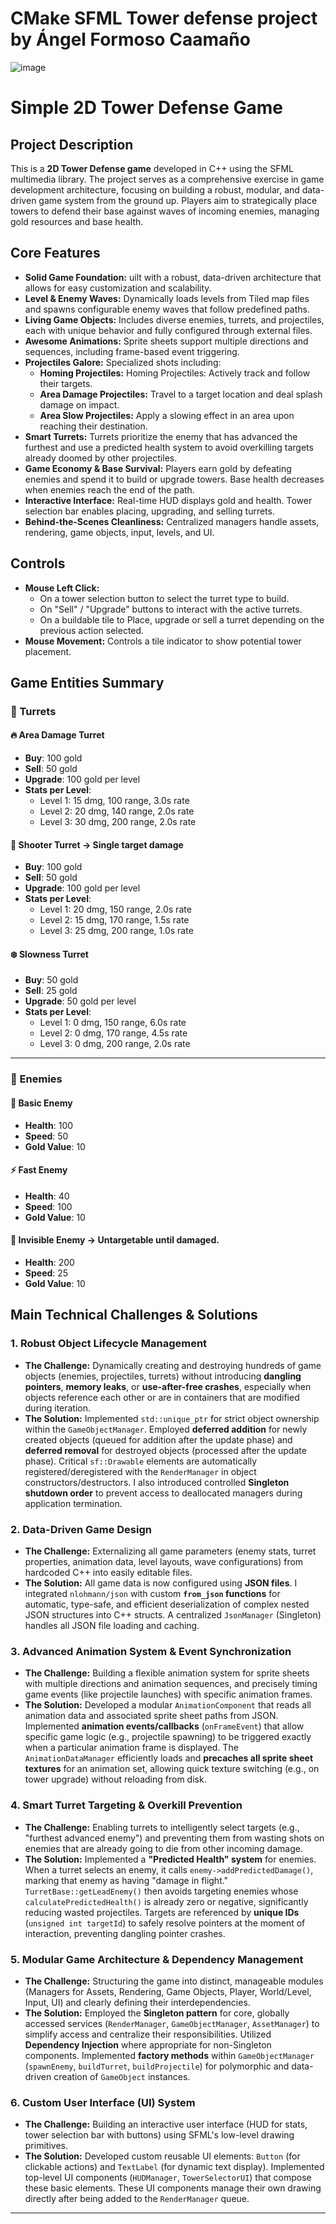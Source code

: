 # CMake SFML Tower defense project by Ángel Formoso Caamaño
![image](https://github.com/user-attachments/assets/fb872d1d-699e-483d-a105-d3becb3384aa)

# Simple 2D Tower Defense Game

## Project Description

This is a **2D Tower Defense game** developed in C++ using the SFML multimedia library. The project serves as a comprehensive exercise in game development architecture, focusing on building a robust, modular, and data-driven game system from the ground up. Players aim to strategically place towers to defend their base against waves of incoming enemies, managing gold resources and base health.

## Core Features

* **Solid Game Foundation:** uilt with a robust, data-driven architecture that allows for easy customization and scalability.
* **Level & Enemy Waves:** Dynamically loads levels from Tiled map files and spawns configurable enemy waves that follow predefined paths.
* **Living Game Objects:** Includes diverse enemies, turrets, and projectiles, each with unique behavior and fully configured through external files.
* **Awesome Animations:** Sprite sheets support multiple directions and sequences, including frame-based event triggering.
* **Projectiles Galore:** Specialized shots including:
    * **Homing Projectiles:** Homing Projectiles: Actively track and follow their targets.
    * **Area Damage Projectiles:** Travel to a target location and deal splash damage on impact.
    * **Area Slow Projectiles:** Apply a slowing effect in an area upon reaching their destination.
* **Smart Turrets:** Turrets prioritize the enemy that has advanced the furthest and use a predicted health system to avoid overkilling targets already doomed by other projectiles.
* **Game Economy & Base Survival:** Players earn gold by defeating enemies and spend it to build or upgrade towers. Base health decreases when enemies reach the end of the path.
* **Interactive Interface:** Real-time HUD displays gold and health. Tower selection bar enables placing, upgrading, and selling turrets.
* **Behind-the-Scenes Cleanliness:** Centralized managers handle assets, rendering, game objects, input, levels, and UI.

## Controls

* **Mouse Left Click:**
    * On a tower selection button to select the turret type to build.
    * On "Sell" / "Upgrade" buttons to interact with the active turrets.
    * On a buildable tile to Place, upgrade or sell a turret depending on the previous action selected.
* **Mouse Movement:** Controls a tile indicator to show potential tower placement.

## Game Entities Summary

### 🏰 Turrets

#### 🔥 Area Damage Turret
- **Buy**: 100 gold
- **Sell**: 50 gold
- **Upgrade**: 100 gold per level
- **Stats per Level**:
  - Level 1: 15 dmg, 100 range, 3.0s rate
  - Level 2: 20 dmg, 140 range, 2.0s rate
  - Level 3: 30 dmg, 200 range, 2.0s rate

#### 🧪 Shooter Turret -> Single target damage
- **Buy**: 100 gold
- **Sell**: 50 gold
- **Upgrade**: 100 gold per level
- **Stats per Level**:
  - Level 1: 20 dmg, 150 range, 2.0s rate
  - Level 2: 15 dmg, 170 range, 1.5s rate
  - Level 3: 25 dmg, 200 range, 1.0s rate

#### ❄️ Slowness Turret
- **Buy**: 50 gold
- **Sell**: 25 gold
- **Upgrade**: 50 gold per level
- **Stats per Level**:
  - Level 1: 0 dmg, 150 range, 6.0s rate
  - Level 2: 0 dmg, 170 range, 4.5s rate
  - Level 3: 0 dmg, 200 range, 2.0s rate

---

### 👾 Enemies

#### 🧟 Basic Enemy
- **Health**: 100  
- **Speed**: 50  
- **Gold Value**: 10  

#### ⚡ Fast Enemy
- **Health**: 40  
- **Speed**: 100  
- **Gold Value**: 10  

#### 👻 Invisible Enemy -> Untargetable until damaged.
- **Health**: 200  
- **Speed**: 25  
- **Gold Value**: 10  


## Main Technical Challenges & Solutions

### 1. Robust Object Lifecycle Management

* **The Challenge:** Dynamically creating and destroying hundreds of game objects (enemies, projectiles, turrets) without introducing **dangling pointers**, **memory leaks**, or **use-after-free crashes**, especially when objects reference each other or are in containers that are modified during iteration.
* **The Solution:** Implemented `std::unique_ptr` for strict object ownership within the `GameObjectManager`. Employed **deferred addition** for newly created objects (queued for addition after the update phase) and **deferred removal** for destroyed objects (processed after the update phase). Critical `sf::Drawable` elements are automatically registered/deregistered with the `RenderManager` in object constructors/destructors. I also introduced controlled **Singleton shutdown order** to prevent access to deallocated managers during application termination.

### 2. Data-Driven Game Design

* **The Challenge:** Externalizing all game parameters (enemy stats, turret properties, animation data, level layouts, wave configurations) from hardcoded C++ into easily editable files.
* **The Solution:** All game data is now configured using **JSON files**. I integrated `nlohmann/json` with custom **`from_json` functions** for automatic, type-safe, and efficient deserialization of complex nested JSON structures into C++ structs. A centralized `JsonManager` (Singleton) handles all JSON file loading and caching.

### 3. Advanced Animation System & Event Synchronization

* **The Challenge:** Building a flexible animation system for sprite sheets with multiple directions and animation sequences, and precisely timing game events (like projectile launches) with specific animation frames.
* **The Solution:** Developed a modular `AnimationComponent` that reads all animation data and associated sprite sheet paths from JSON. Implemented **animation events/callbacks** (`onFrameEvent`) that allow specific game logic (e.g., projectile spawning) to be triggered exactly when a particular animation frame is displayed. The `AnimationDataManager` efficiently loads and **precaches all sprite sheet textures** for an animation set, allowing quick texture switching (e.g., on tower upgrade) without reloading from disk.

### 4. Smart Turret Targeting & Overkill Prevention

* **The Challenge:** Enabling turrets to intelligently select targets (e.g., "furthest advanced enemy") and preventing them from wasting shots on enemies that are already going to die from other incoming damage.
* **The Solution:** Implemented a **"Predicted Health" system** for enemies. When a turret selects an enemy, it calls `enemy->addPredictedDamage()`, marking that enemy as having "damage in flight." `TurretBase::getLeadEnemy()` then avoids targeting enemies whose `calculatePredictedHealth()` is already zero or negative, significantly reducing wasted projectiles. Targets are referenced by **unique IDs** (`unsigned int targetId`) to safely resolve pointers at the moment of interaction, preventing dangling pointer crashes.

### 5. Modular Game Architecture & Dependency Management

* **The Challenge:** Structuring the game into distinct, manageable modules (Managers for Assets, Rendering, Game Objects, Player, World/Level, Input, UI) and clearly defining their interdependencies.
* **The Solution:** Employed the **Singleton pattern** for core, globally accessed services (`RenderManager`, `GameObjectManager`, `AssetManager`) to simplify access and centralize their responsibilities. Utilized **Dependency Injection** where appropriate for non-Singleton components. Implemented **factory methods** within `GameObjectManager` (`spawnEnemy`, `buildTurret`, `buildProjectile`) for polymorphic and data-driven creation of `GameObject` instances.

### 6. Custom User Interface (UI) System

* **The Challenge:** Building an interactive user interface (HUD for stats, tower selection bar with buttons) using SFML's low-level drawing primitives.
* **The Solution:** Developed custom reusable UI elements: `Button` (for clickable actions) and `TextLabel` (for dynamic text display). Implemented top-level UI components (`HUDManager`, `TowerSelectorUI`) that compose these basic elements. These UI components manage their own drawing directly after being added to the `RenderManager` queue.

---
